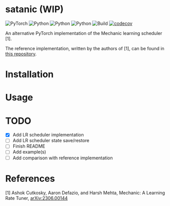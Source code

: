 # satanic (WIP)

![PyTorch](https://img.shields.io/badge/PyTorch-%23EE4C2C.svg?logo=PyTorch&logoColor=white)
![Python](https://img.shields.io/badge/python-3.9-blue.svg)
![Python](https://img.shields.io/badge/python-3.10-blue.svg)
![Python](https://img.shields.io/badge/python-3.11-blue.svg)
![Build](https://github.com/dscamiss/satanic/actions/workflows/python-package.yml/badge.svg)
[![codecov](https://codecov.io/gh/dscamiss/satanic/graph/badge.svg?token=ZWTBITN49T)](https://codecov.io/gh/dscamiss/satanic)

An alternative PyTorch implementation of the Mechanic learning scheduler [1].

The reference implementation, written by the authors of [1], can be found in [this repository](https://github.com/optimizedlearning/mechanic).

# Installation

# Usage

# TODO

- [x] Add LR scheduler implementation
- [ ] Add LR scheduler state save/restore
- [ ] Finish README
- [ ] Add example(s)
- [ ] Add comparison with reference implementation

# References

[1] Ashok Cutkosky, Aaron Defazio, and Harsh Mehta, Mechanic: A Learning Rate Tuner, [arXiv:2306.00144](https://arxiv.org/abs/2306.00144)
